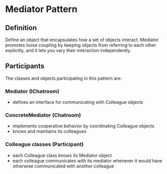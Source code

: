 # Mediator Pattern 
## Definition

Define an object that encapsulates how a set of objects interact. Mediator promotes loose coupling by keeping objects from referring to each other explicitly, and it lets you vary their interaction independently.



## Participants

The classes and objects participating in this pattern are:

### Mediator  (IChatroom)
* defines an interface for communicating with Colleague objects

### ConcreteMediator  (Chatroom)
* implements cooperative behavior by coordinating Colleague objects
* knows and maintains its colleagues

### Colleague classes  (Participant)
* each Colleague class knows its Mediator object
* each colleague communicates with its mediator whenever it would have otherwise communicated with another colleague

